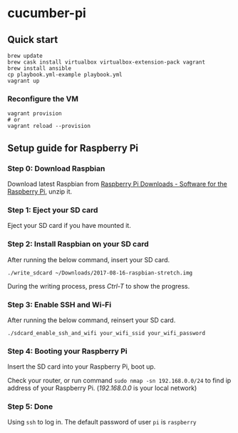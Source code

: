 # cucumber-pi

## Quick start

    brew update
    brew cask install virtualbox virtualbox-extension-pack vagrant
    brew install ansible
    cp playbook.yml-example playbook.yml
    vagrant up

### Reconfigure the VM

    vagrant provision
    # or
    vagrant reload --provision

## Setup guide for Raspberry Pi
### Step 0: Download Raspbian

Download latest Raspbian from [Raspberry Pi Downloads - Software for the Raspberry Pi](https://www.raspberrypi.org/downloads/), unzip it.

### Step 1: Eject your SD card

Eject your SD card if you have mounted it.

### Step 2: Install Raspbian on your SD card

After running the below command, insert your SD card.

    ./write_sdcard ~/Downloads/2017-08-16-raspbian-stretch.img

During the writing process, press *Ctrl-T* to show the progress.

### Step 3: Enable SSH and Wi-Fi

After running the below command, reinsert your SD card.

    ./sdcard_enable_ssh_and_wifi your_wifi_ssid your_wifi_password

### Step 4: Booting your Raspberry Pi

Insert the SD card into your Raspberry Pi, boot up.

Check your router, or run command `sudo nmap -sn 192.168.0.0/24` to find ip address of your Raspberry Pi. (*192.168.0.0* is your local network)

### Step 5: Done

Using `ssh` to log in. The default password of user `pi` is `raspberry`
